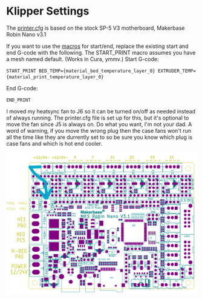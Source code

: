 # Klipper Settings

The [printer.cfg](printer.cfg) is based on the stock SP-5 V3 motherboard, Makerbase Robin Nano v3.1

If you want to use the [macros](SP-5_V3_macro.cfg) for start/end, replace the existing start and end G-code with the following. The START_PRINT macro assumes you have a mesh named default. (Works in Cura, ymmv.)
Start G-code:
```
START_PRINT BED_TEMP={material_bed_temperature_layer_0} EXTRUDER_TEMP={material_print_temperature_layer_0}
```
End G-code:
```
END_PRINT
```

I moved my heatsync fan to J6 so it can be turned on/off as needed instead of always running. The printer.cfg file is set up for this, but it's optional to move the fan since J5 is always on. Do what you want, I'm not your dad. A word of warning, if you move the wrong plug then the case fans won't run all the time like they are durrently set to so be sure you know which plug is case fans and which is hot end cooler.

![J5 to J6](images/Move_Heatsync_Fan.png "Optional Fan Move")
